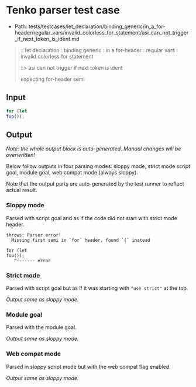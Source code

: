 # Tenko parser test case

- Path: tests/testcases/let_declaration/binding_generic/in_a_for-header/regular_vars/invalid_colorless_for_statement/asi_can_not_trigger_if_next_token_is_ident.md

> :: let declaration : binding generic : in a for-header : regular vars : invalid colorless for statement
>
> ::> asi can not trigger if next token is ident
>
> expecting for-header semi

## Input

`````js
for (let
foo());
`````

## Output

_Note: the whole output block is auto-generated. Manual changes will be overwritten!_

Below follow outputs in four parsing modes: sloppy mode, strict mode script goal, module goal, web compat mode (always sloppy).

Note that the output parts are auto-generated by the test runner to reflect actual result.

### Sloppy mode

Parsed with script goal and as if the code did not start with strict mode header.

`````
throws: Parser error!
  Missing first semi in `for` header, found `(` instead

for (let
foo());
   ^------- error
`````

### Strict mode

Parsed with script goal but as if it was starting with `"use strict"` at the top.

_Output same as sloppy mode._

### Module goal

Parsed with the module goal.

_Output same as sloppy mode._

### Web compat mode

Parsed in sloppy script mode but with the web compat flag enabled.

_Output same as sloppy mode._
